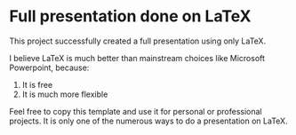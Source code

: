 # Full presentation done on LaTeX

This project successfully created a full presentation using only LaTeX. 

I believe LaTeX is much better than mainstream choices like Microsoft Powerpoint, because:

1) It is free 
2) It is much more flexible

Feel free to copy this template and use it for personal or professional projects. It is only one of the numerous ways to do a presentation on LaTeX.
